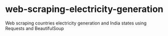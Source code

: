 # web-scraping-electricity-generation
Web scraping countries electricity generation and India states using Requests and BeautifulSoup 
